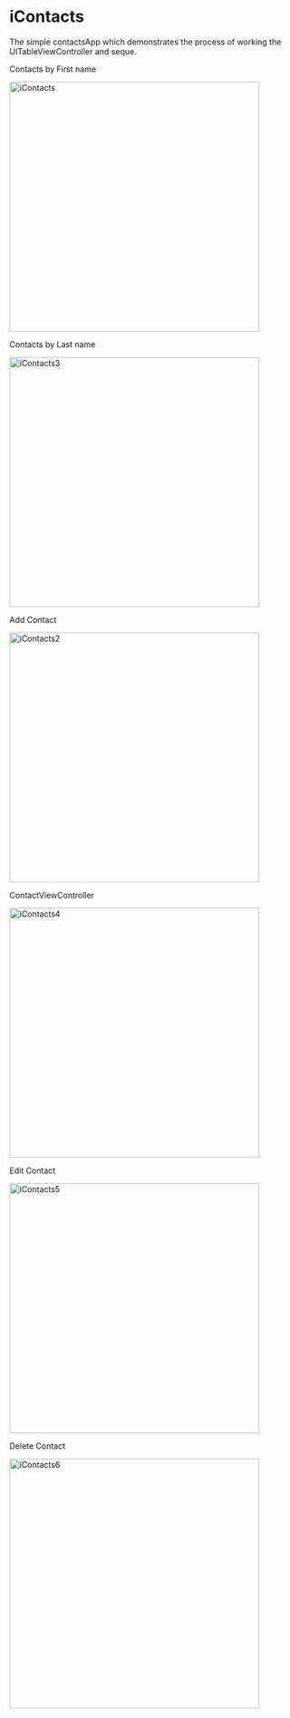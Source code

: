 # iContacts 
The simple contactsApp which demonstrates the process of working the UITableViewController and seque.

Сontacts by First name

<img width="441" alt="iContacts" src="https://github.com/alkhero21/iContacts/assets/73021212/3084020e-d399-4a41-aca8-360d98921dd3">

Contacts by Last name

<img width="441" alt="iContacts3" src="https://github.com/alkhero21/iContacts/assets/73021212/d6943e28-6c9d-4977-af90-2338f1ff736a">

Add Contact

<img width="441" alt="iContacts2" src="https://github.com/alkhero21/iContacts/assets/73021212/898d1c28-1c3d-4bab-8ade-ba61b1368dbd">

ContactViewController

<img width="441" alt="iContacts4" src="https://github.com/alkhero21/iContacts/assets/73021212/dbb4974a-745f-410c-8924-046a0bc26230">

Edit Contact

<img width="441" alt="iContacts5" src="https://github.com/alkhero21/iContacts/assets/73021212/8271f59c-0245-47ca-bd0c-fa83aa6478af">

Delete Contact

<img width="441" alt="iContacts6" src="https://github.com/alkhero21/iContacts/assets/73021212/81b8c0b7-1516-468d-b7b6-9cd1bac1ac2c">

